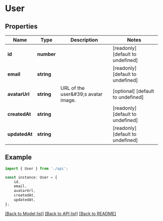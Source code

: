 # User


## Properties

Name | Type | Description | Notes
------------ | ------------- | ------------- | -------------
**id** | **number** |  | [readonly] [default to undefined]
**email** | **string** |  | [readonly] [default to undefined]
**avatarUrl** | **string** | URL of the user\&#39;s avatar image. | [optional] [default to undefined]
**createdAt** | **string** |  | [readonly] [default to undefined]
**updatedAt** | **string** |  | [readonly] [default to undefined]

## Example

```typescript
import { User } from './api';

const instance: User = {
    id,
    email,
    avatarUrl,
    createdAt,
    updatedAt,
};
```

[[Back to Model list]](../README.md#documentation-for-models) [[Back to API list]](../README.md#documentation-for-api-endpoints) [[Back to README]](../README.md)
